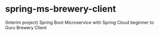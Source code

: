 # spring-ms-brewery-client
(Interim project) Spring Boot Microservice with Spring Cloud beginner to Guru Brewery Client
